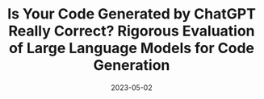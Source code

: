 ---
title: "Is Your Code Generated by ChatGPT Really Correct? Rigorous Evaluation of Large Language Models for Code Generation"
abbr: "NeurIPS '23"
periodical: "Proceedings of the 37th Conference on Neural Information Processing Systems. 2023"
date: 2023-05-02
draft: true

authors:
- Jiawei Liu
- Chunqiu Steven Xia
- Yuyao Wang
- Lingming Zhang

url_paper: https://openreview.net/forum?id=1qvx610Cu7
url_code: https://github.com/evalplus/evalplus
url_slides: slides/evalplus-neurips23.pdf
url_poster: poster/evalplus-poster.pdf

publication_types: ["1"]
---